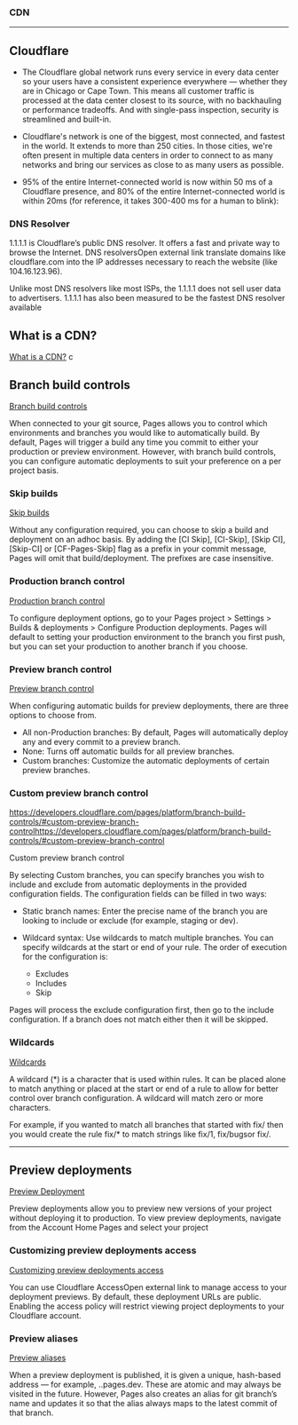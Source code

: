 
### CDN

---

## Cloudflare

- The Cloudflare global network runs every service in every data center so your users have a consistent experience everywhere — whether they are in Chicago or Cape Town. This means all customer traffic is processed at the data center closest to its source, with no backhauling or performance tradeoffs. And with single-pass inspection, security is streamlined and built-in.

- Cloudflare's network is one of the biggest, most connected, and fastest in the world. It extends to more than 250 cities. In those cities, we're often present in multiple data centers in order to connect to as many networks and bring our services as close to as many users as possible. 

- 95% of the entire Internet-connected world is now within 50 ms of a Cloudflare presence, and 80% of the entire Internet-connected world is within 20ms (for reference, it takes 300-400 ms for a human to blink):

### DNS Resolver

1.1.1.1 is Cloudflare’s public DNS resolver. It offers a fast and private way to browse the Internet. DNS resolversOpen external link translate domains like cloudflare.com into the IP addresses necessary to reach the website (like 104.16.123.96).

Unlike most DNS resolvers like most ISPs, the 1.1.1.1 does not sell user data to advertisers. 1.1.1.1 has also been measured to be the fastest DNS resolver available

## What is a CDN?

[What is a CDN?](https://www.cloudflare.com/learning/cdn/what-is-a-cdn/)
c
## Branch build controls

[Branch build controls](https://developers.cloudflare.com/pages/platform/branch-build-controls/)

When connected to your git source, Pages allows you to control which environments and branches you would like to automatically build. By default, Pages will trigger a build any time you commit to either your production or preview environment. However, with branch build controls, you can configure automatic deployments to suit your preference on a per project basis.

### Skip builds

[Skip builds](https://developers.cloudflare.com/pages/platform/branch-build-controls/#skip-builds)

Without any configuration required, you can choose to skip a build and deployment on an adhoc basis. By adding the [CI Skip], [CI-Skip], [Skip CI], [Skip-CI] or [CF-Pages-Skip] flag as a prefix in your commit message, Pages will omit that build/deployment. The prefixes are case insensitive.

### Production branch control

[Production branch control](https://developers.cloudflare.com/pages/platform/branch-build-controls/#production-branch-control)

To configure deployment options, go to your Pages project > Settings > Builds & deployments > Configure Production deployments. Pages will default to setting your production environment to the branch you first push, but you can set your production to another branch if you choose.


### Preview branch control

[Preview branch control](https://developers.cloudflare.com/pages/platform/branch-build-controls/#preview-branch-control)

When configuring automatic builds for preview deployments, there are three options to choose from.

- All non-Production branches: By default, Pages will automatically deploy any and every commit to a preview branch.
- None: Turns off automatic builds for all preview branches.
- Custom branches: Customize the automatic deployments of certain preview branches.

### Custom preview branch control
https://developers.cloudflare.com/pages/platform/branch-build-controls/#custom-preview-branch-controlhttps://developers.cloudflare.com/pages/platform/branch-build-controls/#custom-preview-branch-control

Custom preview branch control

By selecting Custom branches, you can specify branches you wish to include and exclude from automatic deployments in the provided configuration fields. The configuration fields can be filled in two ways:

- Static branch names: Enter the precise name of the branch you are looking to include or exclude (for example, staging or dev).

- Wildcard syntax: Use wildcards to match multiple branches. You can specify wildcards at the start or end of your rule. The order of execution for the configuration is:
	- Excludes
	- Includes
	- Skip
	
Pages will process the exclude configuration first, then go to the include configuration. If a branch does not match either then it will be skipped.

### Wildcards

[Wildcards](https://developers.cloudflare.com/pages/platform/branch-build-controls/#wildcards)

A wildcard (*) is a character that is used within rules. It can be placed alone to match anything or placed at the start or end of a rule to allow for better control over branch configuration. A wildcard will match zero or more characters.

For example, if you wanted to match all branches that started with fix/ then you would create the rule fix/* to match strings like fix/1, fix/bugsor fix/.

---

## Preview deployments

[Preview Deployment](https://developers.cloudflare.com/pages/platform/preview-deployments/)

Preview deployments allow you to preview new versions of your project without deploying it to production. To view preview deployments, navigate from the Account Home Pages and select your project
 
### Customizing preview deployments access 
 
 [Customizing preview deployments access](https://developers.cloudflare.com/pages/platform/preview-deployments/#customizing-preview-deployments-access)
 
 You can use Cloudflare AccessOpen external link to manage access to your deployment previews. By default, these deployment URLs are public. Enabling the access policy will restrict viewing project deployments to your Cloudflare account.

### Preview aliases

[Preview aliases](https://developers.cloudflare.com/pages/platform/preview-deployments/#preview-aliases)

When a preview deployment is published, it is given a unique, hash-based address — for example, <hash>.<project>.pages.dev. These are atomic and may always be visited in the future. However, Pages also creates an alias for git branch’s name and updates it so that the alias always maps to the latest commit of that branch.


